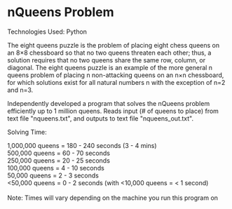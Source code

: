 # nQueens Problem

Technologies Used: Python

The eight queens puzzle is the problem of placing eight chess queens on an 8×8 chessboard so that no two queens threaten each other; thus, a solution requires that no two queens share the same row, column, or diagonal. The eight queens puzzle is an example of the more general n queens problem of placing n non-attacking queens on an n×n chessboard, for which solutions exist for all natural numbers n with the exception of n=2 and n=3.

Independently developed a program that solves the nQueens problem efficiently up to 1 million queens. Reads input (# of queens to place) from text file "nqueens.txt", and outputs to text file "nqueens_out.txt". 

Solving Time:

1,000,000 queens = 180 - 240 seconds (3 - 4 mins)\
500,000 queens = 60 - 70 seconds\
250,000 queens = 20 - 25 seconds\
100,000 queens = 4 - 10 seconds\
50,000 queens = 2 - 3 seconds\
<50,000 queens = 0 - 2 seconds (with <10,000 queens = < 1 second)\
\
Note: Times will vary depending on the machine you run this program on
